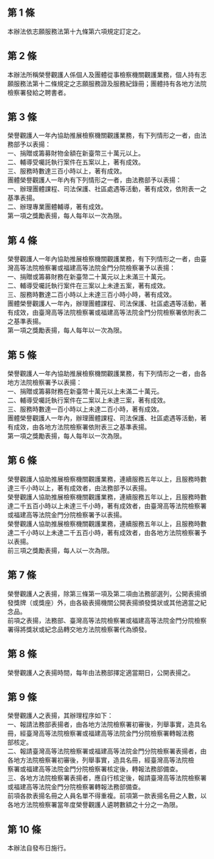 第 1 條
-------
本辦法依志願服務法第十九條第六項規定訂定之。

第 2 條
-------
本辦法所稱榮譽觀護人係個人及團體從事檢察機關觀護業務，個人持有志  
願服務法第十二條規定之志願服務證及服務紀錄冊；團體持有各地方法院  
檢察署發給之聘書者。

第 3 條
-------
榮譽觀護人一年內協助推展檢察機關觀護業務，有下列情形之一者，由法  
務部予以表揚：  
一、捐贈或籌募財物金額在新臺幣三十萬元以上。  
二、輔導受囑託執行案件在五案以上，著有成效。  
三、服務時數達三百小時以上，著有成效。  
團體榮譽觀護人一年內有下列情形之一者，由法務部予以表揚：  
一、辦理團體課程、司法保護、社區處遇等活動，著有成效，依附表一之  
    基準表揚。  
二、辦理專業團體輔導，著有成效。  
第一項之獎勵表揚，每人每年以一次為限。

第 4 條
-------
榮譽觀護人一年內協助推展檢察機關觀護業務，有下列情形之一者，由臺  
灣高等法院檢察署或福建高等法院金門分院檢察署予以表揚：  
一、捐贈或籌募財務在新臺幣二十萬元以上未滿三十萬元。  
二、輔導受囑託執行案件在三案以上未達五案，著有成效。  
三、服務時數達二百小時以上未達三百小時小時，著有成效。  
團體榮譽觀護人一年內，辦理團體課程、司法保護、社區處遇等活動，著  
有成效，由臺灣高等法院檢察署或福建高等法院金門分院檢察署依附表二  
之基準表揚。  
第一項之獎勵表揚，每人每年以一次為限。

第 5 條
-------
榮譽觀護人一年內協助推展檢察機關觀護業務，有下列情形之一者，由各  
地方法院檢察署予以表揚：  
一、捐贈或籌募財務在新臺幣十萬元以上未滿二十萬元。  
二、輔導受囑託執行案件在二案以上未達三案，著有成效。  
三、服務時數達一百小時以上未達二百小時，著有成效。  
團體榮譽觀護人一年內，辦理團體課程、司法保護、社區處遇等活動，著  
有成效，由各地方法院檢察署依附表三之基準表揚。  
第一項之獎勵表揚，每人每年以一次為限。

第 6 條
-------
榮譽觀護人協助推展檢察機關觀護業務，連續服務五年以上，且服務時數  
達三千小時以上，著有成效者，由法務部予以表揚。  
榮譽觀護人協助推展檢察機關觀護業務，連續服務五年以上，且服務時數  
達二千五百小時以上未達三千小時，著有成效者，由臺灣高等法院檢察署  
或福建高等法院金門分院檢察署予以表揚。  
榮譽觀護人協助推展檢察機關觀護業務，連續服務五年以上，且服務時數  
達二千小時以上未達二千五百小時，著有成效者，由各地方法院檢察署予  
以表揚。  
前三項之獎勵表揚，每人以一次為限。

第 7 條
-------
榮譽觀護人之表揚，除第三條第一項及第二項由法務部選列，公開表揚頒  
發獎牌（或獎座）外，由各級表揚機關公開表揚頒發獎狀或其他適當之紀  
念品。  
前項之表揚，法務部、臺灣高等法院檢察署或福建高等法院金門分院檢察  
署得將獎狀或紀念品轉交地方法院檢察署代為頒發。

第 8 條
-------
榮譽觀護人之表揚時間，每年由法務部擇定適當期日，公開表揚之。

第 9 條
-------
榮譽觀護人之表揚，其辦理程序如下：  
一、報請法務部表揚者，由各地方法院檢察署初審後，列舉事實，造具名  
    冊，經臺灣高等法院檢察署或福建高等法院金門分院檢察署轉報法務  
    部核定。  
二、報請臺灣高等法院檢察署或福建高等法院金門分院檢察署表揚者，由  
    各地方法院檢察署初審後，列舉事實，造具名冊，經臺灣高等法院檢  
    察署或福建高等法院金門分院檢察署核定後，轉報法務部備查。  
三、各地方法院檢察署表揚者，應自行核定後，報請臺灣高等法院檢察署  
    或福建高等法院金門分院檢察署轉報法務部備查。  
前項各款表揚名冊之人員名單不得重複。前項第一款表揚名冊之人數，以  
各地方法院檢察署當年度榮譽觀護人遴聘數額之十分之一為限。

第 10 條
--------
本辦法自發布日施行。


